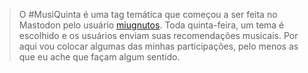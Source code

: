 > O \#MusiQuinta é uma tag temática que começou a ser feita no Mastodon pelo usuário [miugnutos](https://bolha.one/@miugnutos). Toda quinta-feira, um tema é escolhido e os usuários enviam suas recomendações musicais. Por aqui vou colocar algumas das minhas participações, pelo menos as que eu ache que façam algum sentido.